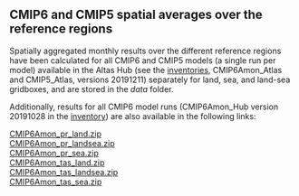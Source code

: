 ## CMIP6 and CMIP5 spatial averages over the reference regions

Spatially aggregated monthly results over the different reference regions have been calculated for all CMIP6 and CMIP5 models (a single run per model) available in the Altas Hub (see the [inventories](https://github.com/SantanderMetGroup/IPCC-Atlas/tree/devel/AtlasHub-inventory), CMIP6Amon_Atlas and CMIP5_Atlas, versions 20191211) separately for land, sea, and land-sea gridboxes, and are stored in the *data* folder.

Additionally, results for all CMIP6 model runs (CMIP6Amon_Hub version 20191028 in the [inventory](https://github.com/SantanderMetGroup/IPCC-Atlas/tree/devel/AtlasHub-inventory/Hub/)) are also available in the following links:

[CMIP6Amon_pr_land.zip](http://meteo.unican.es/work/IPCC_Atlas/regional_means/CMIP6Amon_pr_land.zip)\
[CMIP6Amon_pr_landsea.zip](http://meteo.unican.es/work/IPCC_Atlas/regional_means/CMIP6Amon_pr_landsea.zip)\
[CMIP6Amon_pr_sea.zip](http://meteo.unican.es/work/IPCC_Atlas/regional_means/CMIP6Amon_pr_sea.zip)\
[CMIP6Amon_tas_land.zip](http://meteo.unican.es/work/IPCC_Atlas/regional_means/CMIP6Amon_tas_land.zip)\
[CMIP6Amon_tas_landsea.zip](http://meteo.unican.es/work/IPCC_Atlas/regional_means/CMIP6Amon_tas_landsea.zip)\
[CMIP6Amon_tas_sea.zip](http://meteo.unican.es/work/IPCC_Atlas/regional_means/CMIP6Amon_tas_sea.zip)
